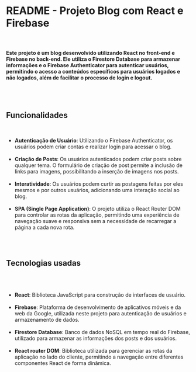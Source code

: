 <h1>README - Projeto Blog com React e Firebase</h1><br>

<h4>Este projeto é um blog desenvolvido utilizando React no front-end e Firebase no back-end. Ele utiliza o Firestore Database para armazenar informações e o Firebase Authenticator para autenticar usuários, permitindo o acesso a conteúdos específicos para usuários logados e não logados, além de facilitar o processo de login e logout.</h4> <br><br>

<h2>Funcionalidades</h2><br>
<ul>
  <li><b>Autenticação de Usuário</b>: Utilizando o Firebase Authenticator, os usuários podem criar contas e realizar login para acessar o blog.</li><br>
  <li><b>Criação de Posts</b>: Os usuários autenticados podem criar posts sobre qualquer tema. O formulário de criação de post permite a inclusão de links para imagens, possibilitando a inserção de imagens nos posts.</li><br>
  <li><b>Interatividade</b>: Os usuários podem curtir as postagens feitas por eles mesmos e por outros usuários, adicionando uma interação social ao blog.</li><br>
  <li><b>SPA (Single Page Application)</b>:  O projeto utiliza o React Router DOM para controlar as rotas da aplicação, permitindo uma experiência de navegação suave e responsiva sem a necessidade de recarregar a página a cada nova rota.</li><br>
</ul><br>

<h2>Tecnologias usadas</h2><br><br>
<ul>
  <li><b>React</b>:  Biblioteca JavaScript para construção de interfaces de usuário.</li><br>
  <li><b>Firebase</b>:  Plataforma de desenvolvimento de aplicativos móveis e da web da Google, utilizada neste projeto para autenticação de usuários e armazenamento de dados.</li><br>
  <li><b>Firestore Database</b>: Banco de dados NoSQL em tempo real do Firebase, utilizado para armazenar as informações dos posts e dos usuários.</li><br>
  <li><b>React router DOM</b>: Biblioteca utilizada para gerenciar as rotas da aplicação no lado do cliente, permitindo a navegação entre diferentes componentes React de forma dinâmica.</li><br>
</ul>
